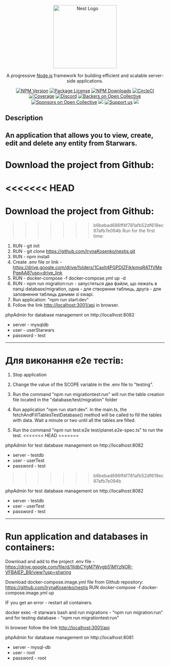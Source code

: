 <p align="center">
  <a href="http://nestjs.com/" target="blank"><img src="https://nestjs.com/img/logo-small.svg" width="200" alt="Nest Logo" /></a>
</p>

[circleci-image]: https://img.shields.io/circleci/build/github/nestjs/nest/master?token=abc123def456
[circleci-url]: https://circleci.com/gh/nestjs/nest

  <p align="center">A progressive <a href="http://nodejs.org" target="_blank">Node.js</a> framework for building efficient and scalable server-side applications.</p>
    <p align="center">
<a href="https://www.npmjs.com/~nestjscore" target="_blank"><img src="https://img.shields.io/npm/v/@nestjs/core.svg" alt="NPM Version" /></a>
<a href="https://www.npmjs.com/~nestjscore" target="_blank"><img src="https://img.shields.io/npm/l/@nestjs/core.svg" alt="Package License" /></a>
<a href="https://www.npmjs.com/~nestjscore" target="_blank"><img src="https://img.shields.io/npm/dm/@nestjs/common.svg" alt="NPM Downloads" /></a>
<a href="https://circleci.com/gh/nestjs/nest" target="_blank"><img src="https://img.shields.io/circleci/build/github/nestjs/nest/master" alt="CircleCI" /></a>
<a href="https://coveralls.io/github/nestjs/nest?branch=master" target="_blank"><img src="https://coveralls.io/repos/github/nestjs/nest/badge.svg?branch=master#9" alt="Coverage" /></a>
<a href="https://discord.gg/G7Qnnhy" target="_blank"><img src="https://img.shields.io/badge/discord-online-brightgreen.svg" alt="Discord"/></a>
<a href="https://opencollective.com/nest#backer" target="_blank"><img src="https://opencollective.com/nest/backers/badge.svg" alt="Backers on Open Collective" /></a>
<a href="https://opencollective.com/nest#sponsor" target="_blank"><img src="https://opencollective.com/nest/sponsors/badge.svg" alt="Sponsors on Open Collective" /></a>
  <a href="https://paypal.me/kamilmysliwiec" target="_blank"><img src="https://img.shields.io/badge/Donate-PayPal-ff3f59.svg"/></a>
    <a href="https://opencollective.com/nest#sponsor"  target="_blank"><img src="https://img.shields.io/badge/Support%20us-Open%20Collective-41B883.svg" alt="Support us"></a>
  <a href="https://twitter.com/nestframework" target="_blank"><img src="https://img.shields.io/twitter/follow/nestframework.svg?style=social&label=Follow"></a>
</p>
  <!--[![Backers on Open Collective](https://opencollective.com/nest/backers/badge.svg)](https://opencollective.com/nest#backer)
  [![Sponsors on Open Collective](https://opencollective.com/nest/sponsors/badge.svg)](https://opencollective.com/nest#sponsor)-->

## Description
An application that allows you to view, create, edit and delete any entity from Starwars.
----------------------------------------------------------------------------------------------

# Download the project from Github:

<<<<<<< HEAD
=======
# Download the project from Github:

>>>>>>> b6bebad686ff4f781afb52df619ec97afb7e094b
Run for the first time:
1. RUN - git init
2. RUN - git clone https://github.com/IrynaKosenko/nestjs.git
3. RUN - npm install
4. Create .env file or link - https://drive.google.com/drive/folders/1CaxIt4PGPDIZFikIpmqRATfVMePgeAA8?usp=drive_link
5. RUN - docker-compose -f docker-compose.yml up -d
6. RUN - npm run migration:run - запустяться два файли, що лежать в папці database/migration, одна - для створення таблиць, друга - для заповнення таблиць даними зі swapi.
7. Run application: "npm run start:dev"
8. Follow the link <http://localhost:3001/api> in browser.

phpAdmin for database management on http://localhost:8082
- server - mysqldb
- user - userStarwars
- password - test

--------------------------------------------------------------------------------------------

# Для виконання е2е тестів:
1. Stop application

2. Change the value of the SCOPE variable in the .env file to "testing".

4. Run the command "npm run migrationtest:run" will run the table creation file located in the "database/test/migration" folder

5. Run application "npm run start:dev". In the main.ts, the fetchAndFillTablesTestDatabase() method will be called to fill the tables with data. Wait a minute or two until all the tables are filled.

6. Run the command "npm run test:e2e test/planet.e2e-spec.ts" to run the test.
<<<<<<< HEAD
=======

phpAdmin for test database management on http://localhost:8082
- server - testdb
- user - userTest
- password - test
>>>>>>> b6bebad686ff4f781afb52df619ec97afb7e094b

phpAdmin for test database management on http://localhost:8082
- server - testdb
- user - userTest
- password - test

-----------------------------------------------------------------------------------
# Run application and databases in containers:

Download and add to the project .env file - <https://drive.google.com/file/d/1lldbCYgM7Wvgb51MYzNOR-VFBAIEP_B9/view?usp=sharing>

Download docker-compose.image.yml file from Github repository: <https://github.com/IrynaKosenko/nestjs>
RUN docker-compose -f docker-compose.image.yml up

IF you get an error - restart all containers.

docker exec -it starwars bash
and run migrations  -  "npm run migration:run"
and for testing database - "npm run migrationtest:run"

In browser follow the link <http://localhost:3001/api>

phpAdmin for database management on http://localhost:8081
- server - mysql-db
- user - root
- password - root
